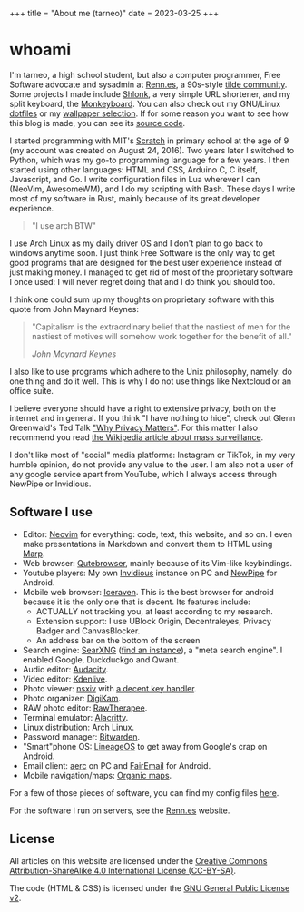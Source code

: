 +++
title = "About me (tarneo)"
date = 2023-03-25
+++

# whoami

I'm tarneo, a high school student, but also a computer programmer, Free Software advocate and sysadmin at [Renn.es](https://renn.es), a 90s-style [tilde community](https://tildeverse.org). Some projects I made include [Shlonk](https://github.com/tarneaux/shlonk), a very simple URL shortener, and my split keyboard, the [Monkeyboard](/posts/split_keyboard/). You can also check out my GNU/Linux [dotfiles](https://github.com/tarneaux/.f) or my [wallpaper selection](https://github.com/tarneaux/wallpapers). If for some reason you want to see how this blog is made, you can see its [source code](https://github.com/tarneaux/tarneo.fr).

I started programming with MIT's [Scratch](https://scratch.mit.edu) in primary school at the age of 9 (my account was created on August 24, 2016). Two years later I switched to Python, which was my go-to programming language for a few years. I then started using other languages: HTML and CSS, Arduino C, C itself, Javascript, and Go. I write configuration files in Lua wherever I can (NeoVim, AwesomeWM), and I do my scripting with Bash. These days I write most of my software in Rust, mainly because of its great developer experience.

> "I use arch BTW"

I use Arch Linux as my daily driver OS and I don't plan to go back to windows anytime soon. I just think Free Software is the only way to get good programs that are designed for the best user experience instead of just making money. I managed to get rid of most of the proprietary software I once used: I will never regret doing that and I do think you should too.

I think one could sum up my thoughts on proprietary software with this quote from John Maynard Keynes:

> "Capitalism is the extraordinary belief that the nastiest of men for the nastiest of motives will somehow work together for the benefit of all."
>
> <cite>John Maynard Keynes</cite>

I also like to use programs which adhere to the Unix philosophy, namely: do one thing and do it well. This is why I do not use things like Nextcloud or an office suite.

I believe everyone should have a right to extensive privacy, both on the internet and in general. If you think "I have nothing to hide", check out Glenn Greenwald's Ted Talk ["Why Privacy Matters"](https://iv.renn.es/watch?v=pcSlowAhvUk). For this matter I also recommend you read [the Wikipedia article about mass surveillance](https://en.wikipedia.org/wiki/Mass_surveillance).

I don't like most of "social" media platforms: Instagram or TikTok, in my very humble opinion, do not provide any value to the user. I am also not a user of any google service apart from YouTube, which I always access through NewPipe or Invidious.

## Software I use

- Editor: [Neovim](https://neovim.io/) for everything: code, text, this website, and so on. I even make presentations in Markdown and convert them to HTML using [Marp](https://marp.app/).
- Web browser: [Qutebrowser](https://qutebrowser.org/), mainly because of its Vim-like keybindings.
- Youtube players: My own [Invidious](https://invidious.io/) instance on PC and [NewPipe](https://github.com/TeamNewPipe/NewPipe) for Android.
- Mobile web browser: [Iceraven](https://github.com/fork-maintainers/iceraven-browser). This is the best browser for android because it is the only one that is decent. Its features include:
    - ACTUALLY not tracking you, at least according to my research.
    - Extension support: I use UBlock Origin, Decentraleyes, Privacy Badger and CanvasBlocker.
    - An address bar on the bottom of the screen
- Search engine: [SearXNG](https://docs.searxng.org/) ([find an instance](https://searx.space/)), a "meta search engine". I enabled Google, Duckduckgo and Qwant.
- Audio editor: [Audacity](https://www.audacityteam.org/).
- Video editor: [Kdenlive](https://kdenlive.org/en/).
- Photo viewer: [nsxiv](https://codeberg.org/nsxiv/nsxiv) with [a decent key handler](https://raw.githubusercontent.com/tarneaux/.f/master/nsxiv/.config/nsxiv/exec/key-handler).
- Photo organizer: [DigiKam](https://www.digikam.org/).
- RAW photo editor: [RawTherapee](http://rawtherapee.com/).
- Terminal emulator: [Alacritty](https://github.com/alacritty/alacritty).
- Linux distribution: Arch Linux.
- Password manager: [Bitwarden](https://bitwarden.com/).
- "Smart"phone OS: [LineageOS](https://lineageos.org/) to get away from Google's crap on Android.
- Email client: [aerc](https://aerc-mail.org/) on PC and [FairEmail](https://email.faircode.eu/) for Android.
- Mobile navigation/maps: [Organic maps](https://organicmaps.app/).

For a few of those pieces of software, you can find my config files [here](https://github.com/tarneaux/.f).

For the software I run on servers, see the [Renn.es](https://renn.es) website.

## License

All articles on this website are licensed under the [Creative Commons Attribution-ShareAlike 4.0 International License (CC-BY-SA)](https://creativecommons.org/licenses/by-sa/4.0/).

The code (HTML & CSS) is licensed under the [GNU General Public License v2](https://www.gnu.org/licenses/old-licenses/gpl-2.0.html).
